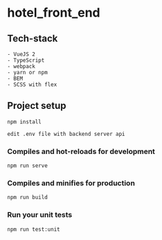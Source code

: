 # hotel_front_end

## Tech-stack
```
- VueJS 2
- TypeScript
- webpack
- yarn or npm
- BEM
- SCSS with flex
```

## Project setup
```
npm install
```

```
edit .env file with backend server api
```

### Compiles and hot-reloads for development
```
npm run serve
```

### Compiles and minifies for production
```
npm run build
```

### Run your unit tests
```
npm run test:unit
```
